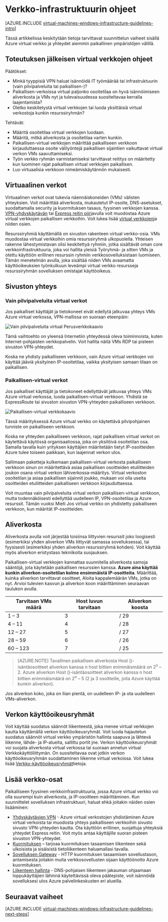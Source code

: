 <properties
    pageTitle="Verkon infrastruktuuri ohjeet | Microsoft Azure"
    description="Lisätietoja avaimen suunnittelu ja käyttöönotto Profiilikuva Azure infrastruktuuripalvelut virtual verkon käyttöönotto."
    documentationCenter=""
    services="virtual-machines-windows"
    authors="iainfoulds"
    manager="timlt"
    editor=""
    tags="azure-resource-manager"/>

<tags
    ms.service="virtual-machines-windows"
    ms.workload="infrastructure-services"
    ms.tgt_pltfrm="vm-windows"
    ms.devlang="na"
    ms.topic="article"
    ms.date="09/08/2016"
    ms.author="iainfou"/>

# <a name="networking-infrastructure-guidelines"></a>Verkko-infrastruktuurin ohjeet

[AZURE.INCLUDE [virtual-machines-windows-infrastructure-guidelines-intro](../../includes/virtual-machines-windows-infrastructure-guidelines-intro.md)] 

Tässä artikkelissa keskitytään tietoja tarvittavat suunnittelun vaiheet sisällä Azure virtual verkko ja yhteydet aiemmin paikallinen ympäristöjen välillä.


## <a name="implementation-guidelines-for-virtual-networks"></a>Toteutuksen jälkeisen virtual verkkojen ohjeet

Päätökset:

- Minkä tyyppisiä VPN haluat isännöidä IT työmäärää tai infrastruktuurin (vain pilvipalveluita tai paikallisen-)?
- Paikallisen-verkoissa virtual paljonko osoitetilaa on hyvä isännöimiseen aliverkosta ja VMs nyt ja tulevaisuudessa suositeltavaa kerralla laajentamista?
- Oletko keskitetystä virtual verkkojen tai luoda yksittäisiä virtual verkostoja kunkin resurssiryhmän?

Tehtävät:

- Määritä osoitetilaa virtual verkkojen luodaan.
- Määritä, mitkä aliverkosta ja osoitetilaa varten kunkin.
- Paikallisen-virtual verkkojen määrittää paikalliseen verkkoon kirjauduttaessa osoite välilyöntejä paikallisen sijaintien vaikuttavat virtual verkon VMs saavuttamiseksi.
- Työn verkko ryhmän varmistamiseksi tarvittavat reititys on määritetty kun luominen rajat paikallisen virtual verkkojen paikallisen.
- Luo virtuaalisia verkkoon nimeämiskäytännön mukaisesti.


## <a name="virtual-networks"></a>Virtuaalinen verkot

Virtuaalinen verkot ovat tukevia näennäiskoneiden (VMs) välisten yhteyksien. Voit määrittää aliverkosta, mukautetut IP-osoite, DNS-asetukset, suodattamalla security ja kuormituksen tasaus, fyysinen verkkojen kanssa. [VPN-yhdyskäytävän](../vpn-gateway/vpn-gateway-about-vpngateways.md) tai [Express reitin piiri](../expressroute/expressroute-introduction.md)avulla voit muodostaa Azure virtual verkkojen paikallisen verkkoihin. Voit lukea lisää [virtual verkkojen](../virtual-network/virtual-networks-overview.md)ja niiden osien.

Resurssiryhmiä käyttämällä on sivuston rakenteen virtual verkko-osia. VMs muodostaa virtual verkkoihin omia resurssiryhmä ulkopuolella. Yhteisen rakenne lähestymistavan olisi keskitettyä ryhmiin, jotka sisältävät oman core verkkoinfrastruktuuria, joka voi hallita yleisiä Työryhmä- ja sitten VMs ja otettu käyttöön erillinen resurssin ryhmiin verkkosovelluksistaan luomiseen. Tämän menetelmän avulla, joka sisältää niiden VMs avaamatta käyttöoikeuksien työnkulkuun leveämpi virtual verkko resursseja resurssiryhmän sovelluksen omistajat käyttöoikeus.

## <a name="site-connectivity"></a>Sivuston yhteys

### <a name="cloud-only-virtual-networks"></a>Vain pilvipalveluita virtual verkot
Jos paikalliset käyttäjät ja tietokoneet eivät edellytä jatkuvaa yhteys VMs Azure virtual verkossa, VPN-mallissa on suoraan eteenpäin:

![Vain pilvipalveluita virtual Perusverkkokaavio](./media/virtual-machines-common-infrastructure-service-guidelines/vnet01.png)

Tämä vaihtoehto on yleensä Internetiin yhteydessä oleva toiminnoista, kuten Internet-pohjaisten verkkopalvelin. Voit hallita näitä VMs RDP tai pisteen sivuston VPN-yhteydet.

Koska ne yhdisty paikalliseen verkkoon, vain Azure virtual verkkojen voi käyttää jääviä yksityinen IP-osoitetilaa, vaikka yksityisen samaan tilaan on paikallisen.


### <a name="cross-premises-virtual-networks"></a>Paikallisen-virtual verkot
Jos paikalliset käyttäjät ja tietokoneet edellyttävät jatkuvaa yhteys VMs Azure virtual verkossa, luoda paikallisen-virtual verkkoon.  Yhdistä se ExpressRoute tai sivuston sivuston VPN-yhteyden paikalliseen verkkoon.

![Paikallisen-virtual verkkokaavio](./media/virtual-machines-common-infrastructure-service-guidelines/vnet02.png)

Tässä määrityksessä Azure virtual verkko on käytettävä pilvipohjainen tunniste on paikalliseen verkkoon.

Koska ne yhteyden paikalliseen verkkoon, rajat paikallisen virtual verkot on käytettävä käytössä organisaatiossa, joka on yksilöivä osoitetilan osa. Samalla tavalla kuin yrityksen käyttäjien määritetään tietyt IP-osoitteiden Azure tulee toiseen paikkaan, kun laajennat verkon ulos.

Sallimaan paketteja kulkemaan paikallisen-virtual verkosta paikalliseen verkkoon sinun on määritettävä asiaa paikallisen osoitteiden etuliitteiden joukon osana virtual verkon lähiverkossa-määritys. Virtual verkoston osoitetilan ja asiaa paikallisen sijainnit joukko, mukaan voi olla useita osoitteiden etuliitteiden paikalliseen verkkoon kirjauduttaessa.

Voit muuntaa vain pilvipalveluita virtual verkon paikallisen-virtual verkkoon, mutta todennäköisesti edellyttää uudelleen IP, VPN-osoitetilaa ja Azure resurssit. Tämän vuoksi Mieti Jos virtual verkko on yhdistetty paikalliseen verkkoon, kun määrität IP-osoitteiden.

## <a name="subnets"></a>Aliverkosta
Aliverkosta avulla voit järjestää toisiinsa liittyvien resurssit joko loogisesti (esimerkiksi yhden aliverkon VMs liittyvät samassa sovelluksessa), tai fyysisesti (esimerkiksi yhden aliverkon resurssiryhmä kohden). Voit käyttää myös aliverkon eristystaso tekniikoita suojauksen.

Paikallisen-virtual verkkojen kannattaa suunnitella aliverkosta samoja sääntöjä, jota käytetään paikallisen resurssien kanssa. **Azure aina käyttää kunkin aliverkon-osoitetilan kolme ensimmäistä IP-osoitteita**. Määrittää, kuinka aliverkon tarvittavat osoitteet, Aloita kappalemäärän VMs, jotka on nyt. Arvioi tulevien kasvun ja aliverkon koon määrittäminen seuraavan taulukon avulla.

Tarvitaan VMs määrä | Host luvun tarvitaan | Aliverkon koosta
--- | --- | ---
1 – 3 | 3 | / 29
4 – 11     | 4 | / 28
12 – 27 | 5 | / 27
28 – 59 | 6 | / 26
60 – 123 | 7 | / 25

> [AZURE.NOTE] Tavallinen paikallisen aliverkosta Host ()-isäntäosoitteet aliverkon kanssa n host bittien enimmäismäärä on 2<sup>n</sup> – 2. Azure aliverkon Host ()-isäntäosoitteet aliverkon kanssa n host bittien enimmäismäärä on 2<sup>n</sup> – 5 (2 ja 3 osoitteille, joita Azure käyttää kunkin aliverkon).

Jos aliverkon koko, joka on liian pientä, on uudelleen IP- ja ota uudelleen VMs-aliverkon.


## <a name="network-security-groups"></a>Verkon käyttöoikeusryhmät
Voit käyttää suodatus säännöt liikenteestä, joka menee virtual verkkojen kautta käyttämällä verkon käyttöoikeusryhmät. Voit luoda hajautetun suodatus säännöt virtual verkko ympäristön hallinta saapuva ja lähtevä liikenne, lähde- ja IP-alueita, sallittu portit jne. Verkon käyttöoikeusryhmät voi suojata aliverkosta virtual verkossa tai suoraan annetun virtual Verkkokäyttöliittymän. On suositeltavaa ovat jotkin verkon käyttöoikeusryhmän suodattaminen liikenne virtual verkoissa. Voit lukea lisää [Verkko-käyttöoikeusryhmät](../virtual-network/virtual-networks-nsg.md)tietoja.


## <a name="additional-network-components"></a>Lisää verkko-osat
Paikalliseen fyysinen verkkoinfrastruktuuria, jossa Azure virtual verkko voi olla suurempi kuin aliverkosta, ja IP-osoitteen määrittäminen. Kun suunnittelet sovelluksen infrastruktuuri, haluat ehkä joitakin näiden osien lisääminen:

- [Yhdyskäytävien VPN](../vpn-gateway/vpn-gateway-about-vpngateways.md) - Azure virtual verkostojen yhdistäminen Azure virtual verkoista tai muodosta yhteys paikalliseen verkkoihin sivusto sivusto VPN-yhteyden kautta. Ota käyttöön erillinen, suojattuja yhteyksiä yhteydet Express reitin. Voit myös antaa käyttäjille suoran pisteen sivuston VPN-yhteydet.
- [Kuormituksen](../load-balancer/load-balancer-overview.md) – tarjoaa kuormituksen tasaamisen liikenteen sekä ulkoisista ja sisäisistä tietoliikenteen haluamallasi tavalla.
- [Sovelluksen Gateway](../application-gateway/application-gateway-introduction.md) - HTTP kuormituksen tasaamisen sovellustason, antamisesta joitakin muita verkkosovellusten sijaan käyttöönotto Azure kuormituksen.
- [Liikenteen hallinta](../traffic-manager/traffic-manager-overview.md) - DNS-pohjaisen liikenteen jakauman ohjaamaan loppukäyttäjien lähinnä käytettävissä oleva päätepiste, voit isännöidä sovelluksesi ulos Azure palvelinkeskusten eri alueilla.


## <a name="next-steps"></a>Seuraavat vaiheet

[AZURE.INCLUDE [virtual-machines-windows-infrastructure-guidelines-next-steps](../../includes/virtual-machines-windows-infrastructure-guidelines-next-steps.md)] 